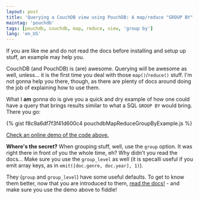 ```yaml
---
layout: post
title: 'Querying a CouchDB view using PouchDB: A map/reduce "GROUP BY" example'
maintag: 'pouchdb'
tags: [pouchdb, couchdb, map, reduce, view, 'group by']
lang: 'en_US'
---
```

If you are like me and do not read the docs before installing and setup up stuff, an example may help you.

CouchDB (and PouchDB) is (are) awesome. Querying will be awesome as well, unless... it is the first time you deal with those `map()`/`reduce()` stuff. I'm not gonna help you there, though, as there are plenty of docs around doing the job of explaining how to use them.
<!--more-->
What I **am** gonna do is give you a quick and dry example of how one could have a query that brings results similar to what a SQL `GROUP BY` would bring. There you go:

{% gist f8c9a6df7f3f41d600c4 pouchdbMapReduceGroupByExample.js %}

[Check an online demo of the code above.](http://jsbin.com/vijaga/1/edit?html,js,output)

**Where's the secret?** When grouping stuff, well, use the `group` option. It was right there in front of you the whole time, eh? Why didn't you read the docs... Make sure you use the `group_level` as well (it is specalli useful if you emit array keys, as in `emit([doc.genre, doc.year], 1)`).

They (`group` and `group_level`) have some useful defaults. To get to know them better, now that you are introduced to them, [read the docs!](http://pouchdb.com/api.html#query_database) - and make sure you use the demo above to fiddle!

